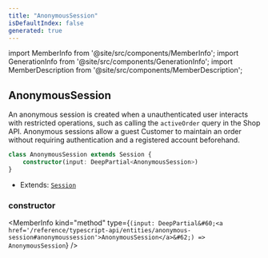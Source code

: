 ```yaml
---
title: "AnonymousSession"
isDefaultIndex: false
generated: true
---
```

<!-- This file was generated from the Vendure source. Do not modify. Instead, re-run the "docs:build" script -->
import MemberInfo from '@site/src/components/MemberInfo';
import GenerationInfo from '@site/src/components/GenerationInfo';
import MemberDescription from '@site/src/components/MemberDescription';


## AnonymousSession

<GenerationInfo sourceFile="packages/core/src/entity/session/anonymous-session.entity.ts" sourceLine="16" packageName="@bb-vendure/core" />

An anonymous session is created when a unauthenticated user interacts with restricted operations,
such as calling the `activeOrder` query in the Shop API. Anonymous sessions allow a guest Customer
to maintain an order without requiring authentication and a registered account beforehand.

```ts title="Signature"
class AnonymousSession extends Session {
    constructor(input: DeepPartial<AnonymousSession>)
}
```
* Extends: <code><a href='/reference/typescript-api/entities/session#session'>Session</a></code>



<div className="members-wrapper">

### constructor

<MemberInfo kind="method" type={`(input: DeepPartial&#60;<a href='/reference/typescript-api/entities/anonymous-session#anonymoussession'>AnonymousSession</a>&#62;) => AnonymousSession`}   />




</div>
